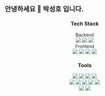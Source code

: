 ## 안녕하세요 👋 박성호 입니다.

<!--
**Sleepingco/Sleepingco** is a ✨ _special_ ✨ repository because its `README.md` (this file) appears on your GitHub profile.

Here are some ideas to get you started:


- 🔭 I’m currently working on ...
- 🌱 I’m currently learning ...
- 👯 I’m looking to collaborate on ...
- 🤔 I’m looking for help with ...
- 💬 Ask me about ...
- 📫 How to reach me: ...
- 😄 Pronouns: ...
- ⚡ Fun fact: ...
-->

<h3 align="center">Tech Stack</h3>
<div align="center">
  <span>Backend</span><br>
  <img src=https://img.shields.io/badge/JAVA-red>
  <img src=https://img.shields.io/badge/JSP-orange>
  <img src=https://img.shields.io/badge/SpringBoot-green>
</div>

<div align="center">
  <span>Frontend</span><br>
  <img src=https://img.shields.io/badge/HTML-blue>
  <img src=https://img.shields.io/badge/CSS-brown>
  <img src=https://img.shields.io/badge/JavaScript-yellow>
  <img src=https://img.shields.io/badge/React-skyblue>
</div>

<h3 align="center">Tools</h3>
<div align="center">
  <img src=https://img.shields.io/badge/GIT-#F05032>
  <img src=https://img.shields.io/badge/GitHub-#181717>
  <img src=https://img.shields.io/badge/Notion-#000000>
  <img src=https://img.shields.io/badge/React-skyblue>
</div>

<div align="center">
  <img src=https://img.shields.io/badge/VSCODE>
  <img src=https://img.shields.io/badge/Eclipes-#181717>
  <img src=https://img.shields.io/badge/Notiont-#000000>
  <img src=https://img.shields.io/badge/AWS-skyblue>
  <img src=https://img.shields.io/badge/AWS-skyblue>
</div>

<div align="center">
  <img src="https://github-readme-stats.vercel.app/api?username=Sleepingco&show_icons=true&theme=dark" />
  <img src="https://github-readme-stats.vercel.app/api/top-langs/?username=Sleepingco&layout=compact" />
</div>




